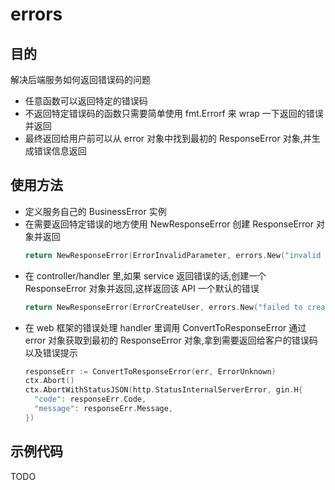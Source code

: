 # errors

## 目的

解决后端服务如何返回错误码的问题
  * 任意函数可以返回特定的错误码
  * 不返回特定错误码的函数只需要简单使用 fmt.Errorf 来 wrap 一下返回的错误并返回
  * 最终返回给用户前可以从 error 对象中找到最初的 ResponseError 对象,并生成错误信息返回

## 使用方法

* 定义服务自己的 BusinessError 实例
* 在需要返回特定错误的地方使用 NewResponseError 创建 ResponseError 对象并返回
  ```go
  return NewResponseError(ErrorInvalidParameter, errors.New("invalid parameter"))
  ```
* 在 controller/handler 里,如果 service 返回错误的话,创建一个 ResponseError 对象并返回,这样返回该 API 一个默认的错误
  ```go
  return NewResponseError(ErrorCreateUser, errors.New("failed to create user"))
  ```
* 在 web 框架的错误处理 handler 里调用 ConvertToResponseError 通过 error 对象获取到最初的 ResponseError 对象,拿到需要返回给客户的错误码以及错误提示
  ```go
  responseErr := ConvertToResponseError(err, ErrorUnknown)
  ctx.Abort()
  ctx.AbortWithStatusJSON(http.StatusInternalServerError, gin.H{
    "code": responseErr.Code,
    "message": responseErr.Message,
  })
  ```

## 示例代码

TODO
